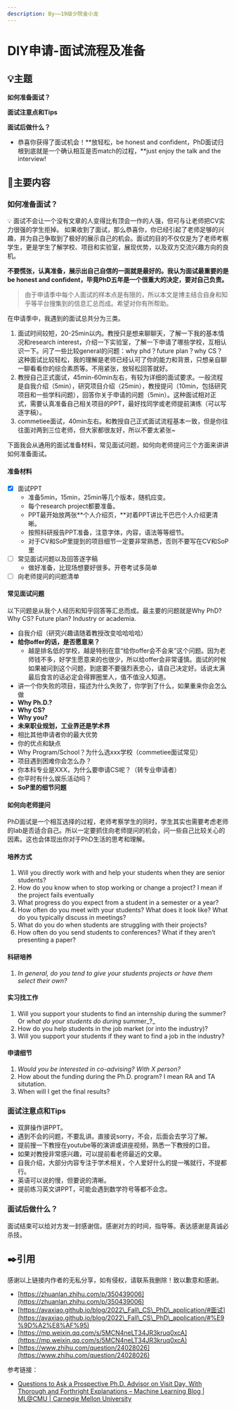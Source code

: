 ```yaml
---
description: By——19级少院金小龙
---
```


# DIY申请-面试流程及准备

## 💡主题

**如何准备面试？**

**面试注意点和Tips**

**面试后做什么？**

* 恭喜你获得了面试机会！**放轻松，be honest and confident，PhD面试归根到底就是一个确认相互是否match的过程，**just enjoy the talk and the interview!

## 📖主要内容

### **如何准备面试？**

​💡 面试不会让一个没有文章的人变得比有顶会一作的人强，但可与让老师把CV实力很强的学生拒掉。 如果收到了面试，那么恭喜你，你已经引起了老师足够的兴趣，并为自己争取到了极好的展示自己的机会。面试的目的不仅仅是为了老师考察学生，更是学生了解学校、项目和实验室，展现优势，以及双方交流兴趣方向的良机。​

**不要慌张，认真准备，展示出自己自信的一面就是最好的。我认为面试最重要的是be honest and confident，毕竟PhD五年是一个很重大的决定，要对自己负责。**

> 由于申请季中每个人面试的样本点是有限的，所以本文是博主结合自身和知乎等平台搜集到的信息汇总而成。希望对你有所帮助。

在申请季中，我遇到的面试总共分为三类。

1. 面试时间较短，20-25min以内。教授只是想来聊聊天，了解一下我的基本情况和research interest，介绍一下实验室，了解一下申请了哪些学校，互相认识一下。问了一些比较general的问题：why phd？future plan？why CS？这种面试比较轻松，我的理解是老师已经认可了你的能力和背景，只想亲自聊一聊看看你的综合素质等。不用紧张，放轻松回答就好。
2. 教授自己正式面试，45min-60min左右，有较为详细的面试要求。一般流程是自我介绍（5min），研究项目介绍（25min），教授提问（10min，包括研究项目和一些学科问题），回答你关于申请的问题（5min）。这种面试相对正式，需要认真准备自己相关项目的PPT，最好找同学或老师提前演练（可以写逐字稿）。
3. commetiee面试，40min左右。和教授自己正式面试流程基本一致，但是你往往面对两到三位老师，但大家都很友好，所以不要太紧张\~

下面我会从通用的面试准备材料，常见面试问题，如何向老师提问三个方面来讲讲如何准备面试。

#### 准备材料

* [x] 面试PPT
  * 准备5min，15min，25min等几个版本，随机应变。
  * 每个research project都要准备。
  * PPT最开始放两张**个人介绍页，**对着PPT讲比干巴巴个人介绍更清晰。
  * 按照科研报告PPT准备，注意字体，内容，语法等等细节。
  * 对于CV和SoP里提到的项目细节一定要非常熟悉，否则不要写在CV和SoP里
* [ ] 常见面试问题以及回答逐字稿
  * 做好准备，比现场想要好很多。开卷考试多简单
* [ ] 向老师提问的问题清单

#### 常见面试问题

以下问题是从我个人经历和知乎回答等汇总而成。最主要的问题就是Why PhD? Why CS? Future plan? Industry or academia.

* 自我介绍（研究兴趣请随着教授改变哈哈哈哈）
* **给你offer的话，是否愿意来？**
  * 越是排名低的学校，越是特别在意“给你offer会不会来”这个问题。因为老师钱不多，好学生愿意来的也很少，所以给offer会非常谨慎。面试的时候如果被问到这个问题，到底要不要强烈表忠心，请自己决定好。话说太满最后食言的话必定会得罪圈里人，值不值没人知道。
* 讲一个你失败的项目，描述为什么失败了，你学到了什么，如果重来你会怎么做
* **Why Ph.D.?**
* **Why CS?**
* **Why you?**
* **未来职业规划，工业界还是学术界**
* 相比其他申请者你的最大优势
* 你的优点和缺点
* Why Program/School？为什么选xxx学校（commetiee面试常见）
* 项目遇到困难你会怎么办？
* 你本科专业是XXX，为什么要申请CS呢？（转专业申请者）
* 你平时有什么娱乐活动吗？
* **SoP里的细节问题**

#### 如何向老师提问

PhD面试是一个相互选择的过程，老师考察学生的同时，学生其实也需要考虑老师的lab是否适合自己。所以一定要抓住向老师提问的机会，问一些自己比较关心的因素。这也会体现出你对于PhD生活的思考和理解。

#### **培养方式**

1. Will you directly work with and help your students when they are senior students?
2. How do you know when to stop working or change a project? I mean if the project fails eventually
3. What progress do you expect from a student in a semester or a year?
4. How often do you meet with your students? What does it look like? What do you typically discuss in meetings?
5. What do you do when students are struggling with their projects?
6. How often do you send students to conferences? What if they aren’t presenting a paper?

#### **科研培养**

1. _In general, do you tend to give your students projects or have them select their own?_

#### **实习找工作**

1. Will you support your students to find an internship during the summer? Or _what do your students do during_ summer_?_
2. How do you help students in the job market (or into the industry)?
3. Will you support your students if they want to find a job in the industry?

#### **申请细节**

1. _Would you be interested in co-advising? With X person?_
2. How about the funding during the Ph.D. program? I mean RA and TA situtation.
3. When will I get the final results?

### **面试注意点和Tips**

* 双屏操作讲PPT。
* 遇到不会的问题，不要乱讲。直接说sorry，不会，后面会去学习了解。
* 提前搜一下教授在youtube等的演讲或讲座视频，熟悉一下教授的口音。
* 如果对教授非常感兴趣，可以提前看老师最近的文章。
* 自我介绍，大部分内容专注于学术相关，个人爱好什么的提一嘴就行，不提都行。
* 英语可以说的慢，但要说的清晰。
* 提前练习英文讲PPT，可能会遇到数学符号等都不会念。

### **面试后做什么？**

面试结束可以给对方发一封感谢信。感谢对方的时间，指导等。表达感谢是真诚必杀技。

## ✒️引用

感谢以上链接内作者的无私分享，如有侵权，请联系我删除！致以歉意和感谢。

* [https://zhuanlan.zhihu.com/p/350439006](https://zhuanlan.zhihu.com/p/350439006)
* [https://avaxiao.github.io/blog/2022\_Fall\_CS\_PhD\_application/#面试](https://avaxiao.github.io/blog/2022\_Fall\_CS\_PhD\_application/#%E9%9D%A2%E8%AF%95)
* [https://mp.weixin.qq.com/s/5MCN4neLT34JR3kruq0xcA](https://mp.weixin.qq.com/s/5MCN4neLT34JR3kruq0xcA)
* [https://www.zhihu.com/question/24028026](https://www.zhihu.com/question/24028026)

参考链接：

* [Questions to Ask a Prospective Ph.D. Advisor on Visit Day, With Thorough and Forthright Explanations – Machine Learning Blog | ML@CMU | Carnegie Mellon University](https://blog.ml.cmu.edu/2020/03/02/questions-to-ask-a-prospective-ph-d-advisor-on-visit-day-with-thorough-and-forthright-explanations/)
